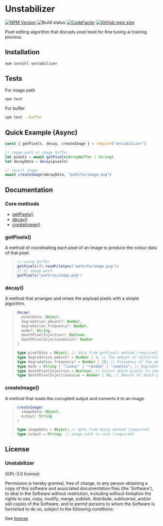 # Unstabilizer
[![NPM Version](https://img.shields.io/npm/v/unstabilizer)](https://www.npmjs.com/package/unstabilizer)
![Build status](https://ci.appveyor.com/api/projects/status/1kc7mwpib6fh8se4?svg=true)
[![CodeFactor](https://www.codefactor.io/repository/github/phaticusthiccy/unstabilizer/badge)](https://www.codefactor.io/repository/github/phaticusthiccy/unstabilizer)
[![GitHub repo size](https://img.shields.io/github/repo-size/phaticusthiccy/Unstabilizer?label=Size)](https://github.com/phaticusthiccy/Unstabilizer)

Pixel editing algorithm that disrupts pixel level for fine tuning ai training process.
 
## Installation
```bash
npm install unstabilizer
```
## Tests
For image path 
```bash
npm test
```
For buffer
```bash
npm test --buffer
```

## Quick Example (Async)
```javascript
const { getPixels, decay, createImage } = require("unstabilizer")

// image path or image buffer
let pixels = await getPixels(ArrayBuffer | String) 
let decayData = decay(pixels)

// result image
await createImage(decayData, "path/to/image.png")
```

## Documentation
### Core methods

* [getPixels()](#getpixels)
* [decay()](#decay)
* [createImage()](#createimage)

### getPixels()
A method of coordinating each pixel of an image to produce the colour data of that pixel.

> ```js
> // using buffer
> getPixels(fs.readFileSync("path/to/image.png"))
> // or image path
> getPixels("path/to/image.png")
> ```

### decay()
A method that arranges and mixes the payload pixels with a simple algorithm.

> ```ts
> decay(
>   pixelData: Object,
>   degradation_amount?: Number,
>   degradation_frequency?: Number,
>   mode?: String,
>   deathPixelInjection?: Boolean,
>   deathPixelInjectionValue?: Number
> )
> 
> type pixelData = Object; // data from getPixels method (required)
> type degradation_amount? = Number | 1; // The amount of distortion to add to the image (default 1) (min 1 - max 5) 
> type degradation_frequency? = Number | 20; // Frequency of the amount of distortion to be added to the image (default 20) (min 8 - max 64)
> type mode = String | "linear" | "random" | "complex"; // Degradation mode (default "linear")
> type deathPixelInjection = Boolean; // Inject death pixels to image (default true)
> type deathPixelInjectionValue = Number | 64; // Amount of death pixel to add (default 64) (min 1 - max 64)
> ```

### createImage()
A method that reads the corrupted output and converts it to an image.

> ```ts
> createImage(
>   imageData: Object,
>   output: String
> )
>
> type imageData = Object; // data from decay method (required)
> type output = String; // image path to save (required)
> ```


## License

### Unstabilizer

(GPL-3.0 license)

Permission is hereby granted, free of charge, to any person obtaining a copy of this software and associated documentation files (the 'Software'), to deal in the Software without restriction, including without limitation the rights to use, copy, modify, merge, publish, distribute, sublicense, and/or sell copies of the Software, and to permit persons to whom the Software is furnished to do so, subject to the following conditions:

See [license](./LICENSE)
